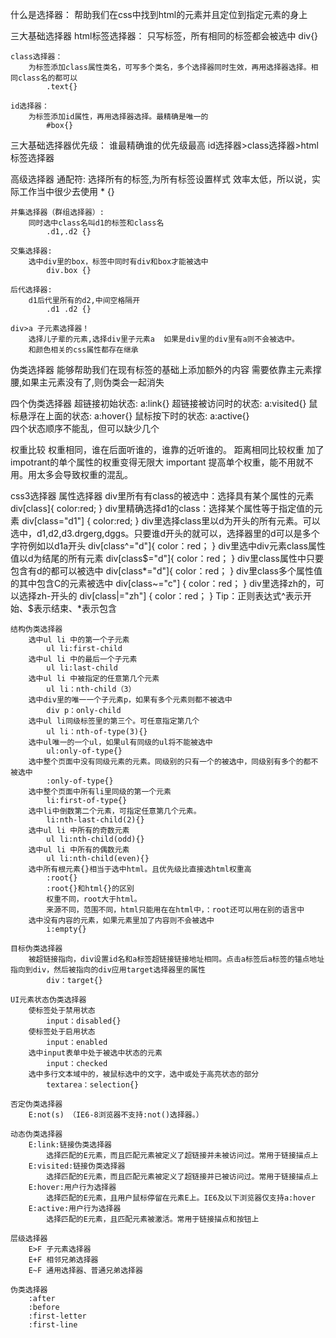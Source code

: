 什么是选择器：
	帮助我们在css中找到html的元素并且定位到指定元素的身上


三大基础选择器
	html标签选择器：
		只写标签，所有相同的标签都会被选中
			div{}
			
	class选择器：
		为标签添加class属性类名，可写多个类名，多个选择器同时生效，再用选择器选择。相同class名的都可以
			.text{} 
			
	id选择器：
		为标签添加id属性，再用选择器选择。最精确是唯一的
			#box{}

三大基础选择器优先级：
	谁最精确谁的优先级最高
	id选择器>class选择器>html标签选择器




高级选择器
	通配符:
		选择所有的标签,为所有标签设置样式
		效率太低，所以说，实际工作当中很少去使用
			* {}

	并集选择器（群组选择器）:
		同时选中class名叫d1的标签和class名
			.d1,.d2 {}
			
	交集选择器:
		选中div里的box，标签中同时有div和box才能被选中
			div.box {}
			
	后代选择器:
		d1后代里所有的d2,中间空格隔开
			.d1 .d2 {}
			
	div>a 子元素选择器！
		选择儿子辈的元素,选择div里子元素a  如果是div里的div里有a则不会被选中。
		和颜色相关的css属性都存在继承



伪类选择器
    能够帮助我们在现有标签的基础上添加额外的内容
    需要依靠主元素撑腰,如果主元素没有了,则伪类会一起消失

四个伪类选择器
	超链接初始状态:
		a:link{} 
	超链接被访问时的状态:
		a:visited{}	
	鼠标悬浮在上面的状态:
		a:hover{} 
	鼠标按下时的状态:
		a:active{}	
	四个状态顺序不能乱，但可以缺少几个



权重比较
	权重相同，谁在后面听谁的，谁靠的近听谁的。
	距离相同比较权重
	加了impotrant的单个属性的权重变得无限大
	important 提高单个权重，能不用就不用。用太多会导致权重的混乱。
	
	
	
css3选择器
	属性选择器
		div里所有有class的被选中：选择具有某个属性的元素
			div[class]{
				color:red;
			}
		div里精确选择d1的class：选择某个属性等于指定值的元素
			div[class="d1"] {
				color:red;
			}
		div里选择class里以d为开头的所有元素。可以选中，d1,d2,d3.drgerg,dggs。只要谁d开头的就可以，选择器里的d可以是多个字符例如以d1a开头
			div[class^="d"]{
				color：red；
			}
		div里选中div元素class属性值以d为结尾的所有元素
			div[class$="d"]{
				color：red；
			}
		div里class属性中只要包含有d的都可以被选中
			div[class*="d"]{
				color：red；
			}
		div里class多个属性值的其中包含C的元素被选中
			div[class~="c"] {
				color：red；
			}
		div里选择zh的，可以选择zh-开头的
			div[class|="zh"] {
				color：red；
			}
		Tip：正则表达式^表示开始、$表示结束、*表示包含
		
	结构伪类选择器
		选中ul li 中的第一个子元素
			ul li:first-child
		选中ul li 中的最后一个子元素
			ul li:last-child
		选中ul li 中被指定的任意第几个元素
			ul li：nth-child（3）
		选中div里的唯一一个子元素p，如果有多个元素则都不被选中
			div p：only-child
		选中ul li同级标签里的第三个。可任意指定第几个
			ul li：nth-of-type(3){}
		选中ul唯一的一个ul，如果ul有同级的ul将不能被选中	
			ul:only-of-type{}
		选中整个页面中没有同级元素的元素。同级别的只有一个的被选中，同级别有多个的都不被选中	
			:only-of-type{}
		选中整个页面中所有li里同级的第一个元素	
			li:first-of-type{}
		选中li中倒数第二个元素，可指定任意第几个元素。	
			li:nth-last-child(2){}
		选中ul li 中所有的奇数元素
			ul li:nth-child(odd){}
		选中ul li 中所有的偶数元素	
			ul li:nth-child(even){}
		选中所有根元素{}相当于选中html。且优先级比直接选html权重高	
			:root{}
			:root{}和html{}的区别
			权重不同，root大于html。
			来源不同，范围不同，html只能用在在html中，：root还可以用在别的语言中
		选中没有内容的元素，如果元素里加了内容则不会被选中	
			i:empty{}
			
	目标伪类选择器
		被超链接指向，div设置id名和a标签超链接链接地址相同。点击a标签后a标签的锚点地址指向到div，然后被指向的div应用target选择器里的属性
			div：target{}
	
	UI元素状态伪类选择器
		使标签处于禁用状态
			input：disabled{}
		使标签处于启用状态	
			input：enabled
		选中input表单中处于被选中状态的元素	
			input：checked
		选中多行文本域中的，被鼠标选中的文字，选中或处于高亮状态的部分
			textarea：selection{}
	
	否定伪类选择器
		E:not(s) （IE6-8浏览器不支持:not()选择器。）
	
	动态伪类选择器
		E:link:链接伪类选择器
			选择匹配的E元素，而且匹配元素被定义了超链接并未被访问过。常用于链接描点上
		E:visited:链接伪类选择器
			选择匹配的E元素，而且匹配元素被定义了超链接并已被访问过。常用于链接描点上
		E:hover:用户行为选择器
			选择匹配的E元素，且用户鼠标停留在元素E上。IE6及以下浏览器仅支持a:hover
		E:active:用户行为选择器
			选择匹配的E元素，且匹配元素被激活。常用于链接描点和按钮上
			
	层级选择器
		E>F 子元素选择器
		E+F 相邻兄弟选择器
		E~F 通用选择器、普通兄弟选择器
	
	伪类选择器
		:after
		:before
		:first-letter
		:first-line
	